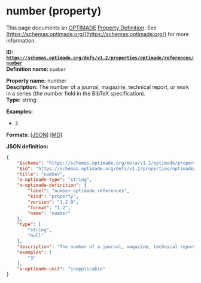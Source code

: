# number (property)

This page documents an [OPTIMADE](https://www.optimade.org/) [Property Definition](https://schemas.optimade.org/#definitions). See [https://schemas.optimade.org/](https://schemas.optimade.org/) for more information.

**ID: [`https://schemas.optimade.org/defs/v1.2/properties/optimade/references/number`](https://schemas.optimade.org/defs/v1.2/properties/optimade/references/number.md)**  
**Definition name:** `number`

**Property name:** number  
**Description:** The number of a journal, magazine, technical report, or work in a series (the number field in the BibTeX specification).  
**Type:** string  



**Examples:**

- `3`

**Formats:** [[JSON](number.json)] [[MD](number.md)]

**JSON definition:**

``` json
{
    "$schema": "https://schemas.optimade.org/meta/v1.2/optimade/property_definition.md",
    "$id": "https://schemas.optimade.org/defs/v1.2/properties/optimade/references/number",
    "title": "number",
    "x-optimade-type": "string",
    "x-optimade-definition": {
        "label": "number_optimade_references",
        "kind": "property",
        "version": "1.2.0",
        "format": "1.2",
        "name": "number"
    },
    "type": [
        "string",
        "null"
    ],
    "description": "The number of a journal, magazine, technical report, or work in a series (the number field in the BibTeX specification).",
    "examples": [
        "3"
    ],
    "x-optimade-unit": "inapplicable"
}
```